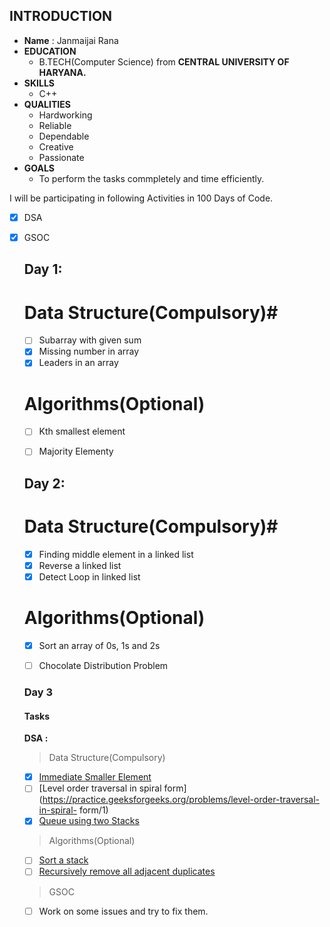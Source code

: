 



## INTRODUCTION ##
 
   * **Name** : Janmaijai Rana
   * **EDUCATION**
     * B.TECH(Computer Science) from **CENTRAL UNIVERSITY OF HARYANA.** 
   * **SKILLS**
     * C++
   * **QUALITIES**
     * Hardworking
     * Reliable
     * Dependable
     * Creative
     * Passionate
   * **GOALS**
     * To perform the tasks commpletely and time efficiently. 

I will be participating in following Activities in 100 Days of Code.

   - [x] DSA
   - [x] GSOC
   


     ## Day 1: ##

        # Data Structure(Compulsory)#

       - [ ] Subarray with given sum
       - [X] Missing number in array
       - [X] Leaders in an array

       # Algorithms(Optional)

       - [ ] Kth smallest element
       - [ ] Majority Elementy

        
     ## Day 2: ##

        # Data Structure(Compulsory)#

       - [X] Finding middle element in a linked list
       - [X] Reverse a linked list
       - [X] Detect Loop in linked list

       # Algorithms(Optional)

       - [X] Sort an array of 0s, 1s and 2s
       - [ ] Chocolate Distribution Problem




     ### **Day 3**
      #### Tasks
     **DSA :**
      > Data Structure(Compulsory)
      - [X] [Immediate Smaller Element](https://practice.geeksforgeeks.org/problems/immediate-smaller-element/0)
      - [ ] [Level order traversal in spiral form](https://practice.geeksforgeeks.org/problems/level-order-traversal-in-spiral-    form/1)
      - [X] [Queue using two Stacks](https://practice.geeksforgeeks.org/problems/queue-using-two-stacks/1)
      > Algorithms(Optional)
      - [ ] [Sort a stack](https://practice.geeksforgeeks.org/problems/sort-a-stack/1)
      - [ ] [Recursively remove all adjacent duplicates](https://practice.geeksforgeeks.org/problems/recursively-remove-all-adjacent-duplicates/0)
      > GSOC
      - [ ] Work on some issues and try to fix them.
        


      

